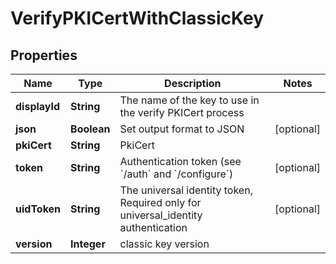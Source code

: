 

# VerifyPKICertWithClassicKey


## Properties

Name | Type | Description | Notes
------------ | ------------- | ------------- | -------------
**displayId** | **String** | The name of the key to use in the verify PKICert process | 
**json** | **Boolean** | Set output format to JSON |  [optional]
**pkiCert** | **String** | PkiCert | 
**token** | **String** | Authentication token (see &#x60;/auth&#x60; and &#x60;/configure&#x60;) |  [optional]
**uidToken** | **String** | The universal identity token, Required only for universal_identity authentication |  [optional]
**version** | **Integer** | classic key version | 



